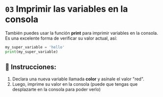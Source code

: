 # `03` Imprimir las variables en la consola

También puedes usar la función **print** para imprimir variables en la consola. Es una excelente forma de verificar su valor actual, así:
```py
my_super_variable = 'hello'
print(my_super_variable)
```

## 📝 Instrucciones:

1. Declara una nueva variable llamada **color** y asínale el valor "red".
2. Luego, imprime su valor en la consola (puede que tengas que desplazarte en la consola para poder verlo)

